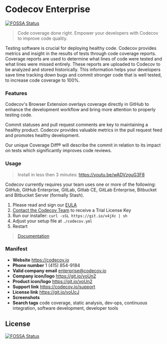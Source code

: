 # Codecov Enterprise
[![FOSSA Status](https://app.fossa.com/api/projects/git%2Bgithub.com%2Fcodecov%2Fenterprise-rhe.svg?type=shield)](https://app.fossa.com/projects/git%2Bgithub.com%2Fcodecov%2Fenterprise-rhe?ref=badge_shield)

> Code coverage done right. Empower your developers with Codecov to improve code quality.

Testing software is crucial for deploying healthy code. Codecov provides metrics and insight in the results of tests through code coverage reports. Coverage reports are used to determine what lines of code were tested and what lines were missed entirely. These reports are uploaded to Codecov to be analyzed and stored historically. This information helps your developers save time tracking down bugs and commit stronger code that is well tested, to increase code coverage to 100%.

### Features

Codecov's Browser Extension overlays coverage directly in GitHub to enhance the development workflow and bring more attention to properly testing code.

Commit statuses and pull request comments are key to maintaining a healthy product. Codecov provides valuable metrics in the pull request feed and promotes healthy development.

Our unique Coverage Diff® will describe the commit in relation to its impact on tests which significantly improves code reviews.

### Usage
> Install in less then 3 minutes: https://youtu.be/wADVzguG3F8

Codecov currently requires your team uses one or more of the following: GitHub, GitHub Enterprise, GitLab, Gitlab CE, GitLab Enterprise, Bitbucket and Bitbucket Server (formally Stash).

1. Please read and sign our [EULA][eula]
1. [Contact the Codecov Team][email] to receive a Trial License Key
2. Run our installer: `curl -sSL https://git.io/v4jXc | sh`
3. Adjust your setup file at `./codecov.yml`
4. Restart

> [Documentation][docs]


### Manifest

- **Website** https://codecov.io
- **Phone number** 1 (415) 854-9184
- **Valid company email** [enterprise@codecov.io][email]
- **Company icon/logo** https://git.io/voUn2
- **Product icon/logo** https://git.io/voUn2
- **Support link** https://codecov.io/support
- **License link** https://git.io/voUcJ
- **Screenshots**
- **Search tags** code coverage, static analysis, dev-ops, continuous integration, software development, developer tools



[docs]: http://docs.codecov.io
[email]: mailto:enterprise@codecov.io
[eula]: https://git.io/voUcJ


## License
[![FOSSA Status](https://app.fossa.com/api/projects/git%2Bgithub.com%2Fcodecov%2Fenterprise-rhe.svg?type=large)](https://app.fossa.com/projects/git%2Bgithub.com%2Fcodecov%2Fenterprise-rhe?ref=badge_large)